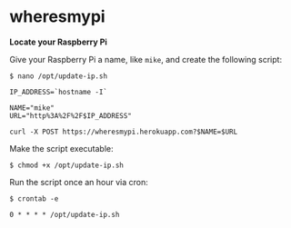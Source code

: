 # wheresmypi
**Locate your Raspberry Pi**

Give your Raspberry Pi a name, like `mike`, and create the following script:

```
$ nano /opt/update-ip.sh

IP_ADDRESS=`hostname -I`

NAME="mike"
URL="http%3A%2F%2F$IP_ADDRESS"

curl -X POST https://wheresmypi.herokuapp.com?$NAME=$URL
```

Make the script executable:

```
$ chmod +x /opt/update-ip.sh
```

Run the script once an hour via cron:

```
$ crontab -e

0 * * * * /opt/update-ip.sh
```
